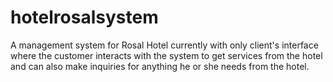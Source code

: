 # hotelrosalsystem
 A management system for Rosal Hotel currently with only client's interface where the customer 
interacts with the system to get services from the hotel and can also make inquiries for anything he or she needs from the hotel.
